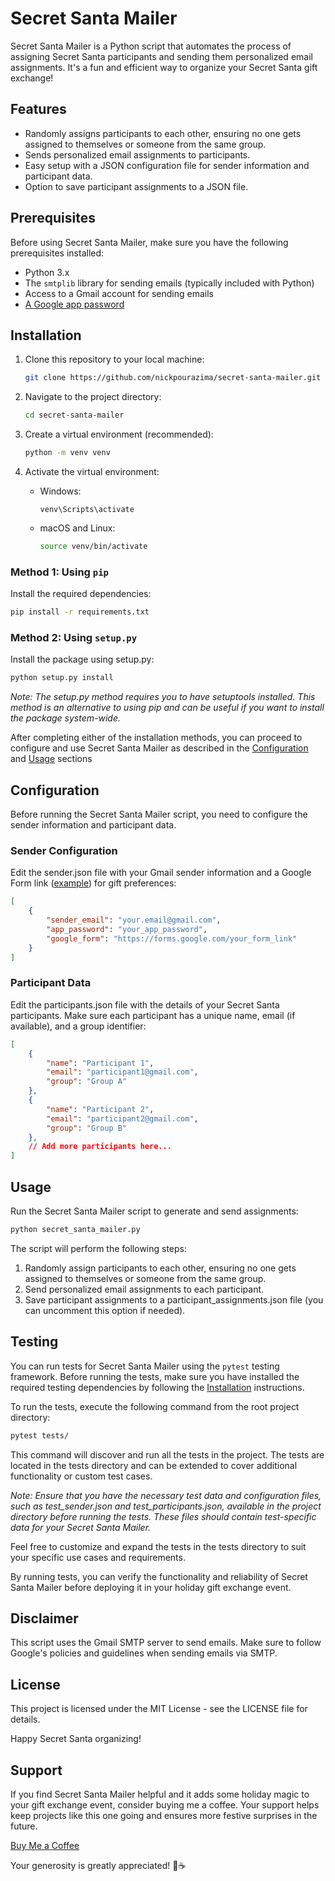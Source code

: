 # Secret Santa Mailer

Secret Santa Mailer is a Python script that automates the process of assigning Secret Santa participants and sending them personalized email assignments. It's a fun and efficient way to organize your Secret Santa gift exchange!

## Features

- Randomly assigns participants to each other, ensuring no one gets assigned to themselves or someone from the same group.
- Sends personalized email assignments to participants.
- Easy setup with a JSON configuration file for sender information and participant data.
- Option to save participant assignments to a JSON file.

## Prerequisites

Before using Secret Santa Mailer, make sure you have the following prerequisites installed:

- Python 3.x
- The `smtplib` library for sending emails (typically included with Python)
- Access to a Gmail account for sending emails
- [A Google app password](https://support.google.com/accounts/answer/185833?hl=en)

## Installation

1. Clone this repository to your local machine:

    ```bash
    git clone https://github.com/nickpourazima/secret-santa-mailer.git
    ```

2. Navigate to the project directory:

    ```bash
    cd secret-santa-mailer
    ```

3. Create a virtual environment (recommended):

    ```bash
    python -m venv venv
    ```

4. Activate the virtual environment:

    - Windows:

        ```pwsh
        venv\Scripts\activate
        ```

    - macOS and Linux:
  
        ```bash
        source venv/bin/activate
        ```

### Method 1: Using `pip`

Install the required dependencies:

```bash
pip install -r requirements.txt
```

### Method 2: Using `setup.py`  

Install the package using setup.py:

```bash
python setup.py install
```

*Note: The setup.py method requires you to have setuptools installed. This method is an alternative to using pip and can be useful if you want to install the package system-wide.*

After completing either of the installation methods, you can proceed to configure and use Secret Santa Mailer as described in the [Configuration](#configuration) and [Usage](#usage) sections

## Configuration

Before running the Secret Santa Mailer script, you need to configure the sender information and participant data.

### Sender Configuration

Edit the sender.json file with your Gmail sender information and a Google Form link ([example](https://docs.google.com/forms/d/e/1FAIpQLSdPlYjnSOcHmqLqH5CbXe_Gn8PbPsXtGZ6SNku_9RvG75LkBQ/viewform?usp=sharing)) for gift preferences:

```json
[
    {
        "sender_email": "your.email@gmail.com",
        "app_password": "your_app_password",
        "google_form": "https://forms.google.com/your_form_link"
    }
]
```

### Participant Data

Edit the participants.json file with the details of your Secret Santa participants. Make sure each participant has a unique name, email (if available), and a group identifier:

```json
[
    {
        "name": "Participant 1",
        "email": "participant1@gmail.com",
        "group": "Group A"
    },
    {
        "name": "Participant 2",
        "email": "participant2@gmail.com",
        "group": "Group B"
    },
    // Add more participants here...
]
```

## Usage

Run the Secret Santa Mailer script to generate and send assignments:

```bash
python secret_santa_mailer.py
```

The script will perform the following steps:

1. Randomly assign participants to each other, ensuring no one gets assigned to themselves or someone from the same group.
2. Send personalized email assignments to each participant.
3. Save participant assignments to a participant_assignments.json file (you can uncomment this option if needed).

## Testing

You can run tests for Secret Santa Mailer using the `pytest` testing framework. Before running the tests, make sure you have installed the required testing dependencies by following the [Installation](#installation) instructions.

To run the tests, execute the following command from the root project directory:

```bash
pytest tests/
```

This command will discover and run all the tests in the project. The tests are located in the tests directory and can be extended to cover additional functionality or custom test cases.

*Note: Ensure that you have the necessary test data and configuration files, such as test_sender.json and test_participants.json, available in the project directory before running the tests. These files should contain test-specific data for your Secret Santa Mailer.*

Feel free to customize and expand the tests in the tests directory to suit your specific use cases and requirements.

By running tests, you can verify the functionality and reliability of Secret Santa Mailer before deploying it in your holiday gift exchange event.

## Disclaimer

This script uses the Gmail SMTP server to send emails. Make sure to follow Google's policies and guidelines when sending emails via SMTP.

## License

This project is licensed under the MIT License - see the LICENSE file for details.

Happy Secret Santa organizing!

## Support

If you find Secret Santa Mailer helpful and it adds some holiday magic to your gift exchange event, consider buying me a coffee. Your support helps keep projects like this one going and ensures more festive surprises in the future.

[Buy Me a Coffee](https://ko-fi.com/dillpicholas)

Your generosity is greatly appreciated! 🎅☕
